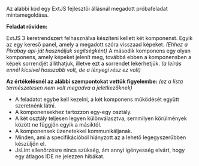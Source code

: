 Az alábbi kód egy ExtJS fejlesztői állásnál megadott próbafeladat mintamegoldása.

**Feladat röviden:**

ExtJS 3 keretrendszert felhasználva készíteni kellett két komponenst.
Egyik az egy kereső panel, amely a megadott szóra visszaad képeket.
*(Ehhez a Pixabay api-ját használjuk segítségként)*
A második komponens egy olyan komponens, amely képeket jelenít meg,
továbbá ebben a komponensben a képek sorrendjét állíthatjuk,
illetve ezt a sorrendet lekérhetjük.
*(a leírás ennél kicsivel hosszabb volt, de a lényegi rész ez volt)*

**Az értékelésnél az alábbi szempontokat vettük figyelembe:**
*(ez a lista természetesen nem volt megadva a jeletkezőknek)*

* A feladatot egybe kell kezelni, a két komponens működését együtt szeretnénk látni.
* A komponensekhez tartozzon egy-egy osztály.
* A két osztály teljesen legyen különválasztva, semmilyen körülmények között ne függjön egyik a másiktól.
* A komponensek üzenetekkel kommunikáljanak.
* Minden, ami a specifikációból hiányzott az a lehető legegyszerűbben készüljön el.
* JsLint ellenőrzésre nincs szükség, ám annyi igényesség elvárt, hogy egy átlagos IDE ne jelezzen hibákat.